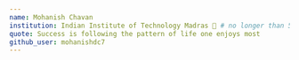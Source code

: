 ```yaml
---
name: Mohanish Chavan
institution: Indian Institute of Technology Madras 🚩 # no longer than 58 characters
quote: Success is following the pattern of life one enjoys most
github_user: mohanishdc7
---
```

